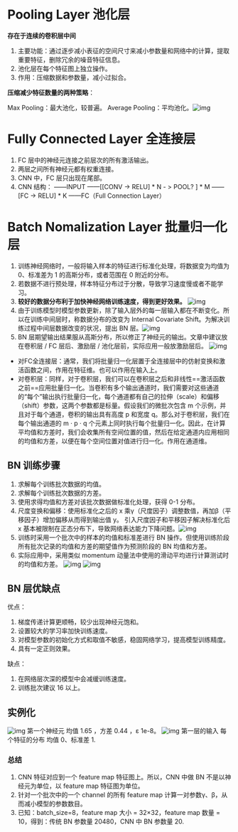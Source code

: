 # Pooling Layer 池化层

**存在于连续的卷积层中间**

1. 主要功能：通过逐步减小表征的空间尺寸来减小参数量和网络中的计算，提取重要特征，删除冗余的噪音特征信息。
2. 池化层在每个特征图上独立操作。
3. 作用：压缩数据和参数量，减小过拟合。

**压缩减少特征数量的两种策略**：

Max Pooling：最大池化，较普遍。   Average Pooling：平均池化。![img](https://img-blog.csdnimg.cn/20191104223346223.png#pic_center)

# Fully Connected Layer 全连接层 

1. FC 层中的神经元连接之前层次的所有激活输出。
2. 两层之间所有神经元都有权重连接。
3. CNN 中，FC 层只出现在尾部。
4. CNN 结构：   ——INPUT   ——[[CONV -> RELU] * N - > POOL? ] * M   ——[FC -> RELU] * K   ——FC（Full Connection Layer）

# Batch Nomalization Layer 批量归一化层

1. 训练神经网络时，一般将输入样本的特征进行标准化处理，将数据变为均值为 0、标准差为 1 的高斯分布，或者范围在 0 附近的分布。
2. 若数据不进行预处理，样本特征分布过于分散，导致学习速度慢或者不能学习。
3. **较好的数据分布利于加快神经网络训练速度，得到更好效果。**   ![img](https://img-blog.csdnimg.cn/20191104224421103.png#pic_center)
4. 由于训练模型时模型参数更新，除了输入层外的每一层输入都在不断变化。所以在训练中间层时，称数据分布的改变为 Internal Covariate Shift。为解决训练过程中间层数据改变的状况，提出 BN 层。![img](https://img-blog.csdnimg.cn/20191104224859845.png#pic_center)
5. BN 层期望输出结果服从高斯分布，所以修正了神经元的输出。文章中建议放在卷积层 / FC 层后、激励层 / 池化层前，实际应用一般放激励层后。   ![img](https://img-blog.csdnimg.cn/20191104225343909.png?x-oss-process=image/watermark,type_ZmFuZ3poZW5naGVpdGk,shadow_10,text_aHR0cHM6Ly9ibG9nLmNzZG4ubmV0L3dlaXhpbl80NTQwNzY2OA==,size_16,color_FFFFFF,t_70#pic_center)

  

- 对FC全连接层：通常，我们将批量归⼀化层置于全连接层中的仿射变换和激活函数之间，作用在特征维。也可以作用在输入上。
- 对卷积层：同样，对于卷积层，我们可以在卷积层之后和非线性==激活函数之前==应用批量归⼀化。当卷积有多个输出通道时，我们需要对这些通道的“每个”输出执行批量归⼀化，每个通道都有自己的拉伸（scale）和偏移（shift）参数，这两个参数都是标量。假设我们的微批次包含 m 个示例，并且对于每个通道，卷积的输出具有高度 p 和宽度 q。那么对于卷积层，我们在每个输出通道的 m · p · q 个元素上同时执行每个批量归⼀化。因此，在计算平均值和方差时，我们会收集所有空间位置的值，然后在给定通道内应用相同的均值和⽅差，以便在每个空间位置对值进行归⼀化。作用在通道维。

## BN 训练步骤

1. 求解每个训练批次数据的均值。
2. 求解每个训练批次数据的方差。
3. 使用求得均值和方差对该批次数据做标准化处理，获得 0-1 分布。
4. 尺度变换和偏移：使用标准化之后的 x 乘γ（尺度因子）调整数值，再加β（平移因子）增加偏移从而得到输出值 y。   引入尺度因子和平移因子解决标准化后 x 基本被限制在正态分布下，导致网络表达能力下降问题。![img](https://img-blog.csdnimg.cn/20191105221747698.png?x-oss-process=image/watermark,type_ZmFuZ3poZW5naGVpdGk,shadow_10,text_aHR0cHM6Ly9ibG9nLmNzZG4ubmV0L3dlaXhpbl80NTQwNzY2OA==,size_16,color_FFFFFF,t_70#pic_center)
5. 训练时采用一个批次中的样本的均值和标准差进行 BN 操作。但使用训练阶段所有批次记录的均值和方差的期望值作为预测阶段的 BN 均值和方差。
6. 实际应用中，采用类似 momentum 动量法中使用的滑动平均进行计算测试时的均值和方差。   ![img](https://img-blog.csdnimg.cn/20191105222724758.png#pic_center)   ![img](https://img-blog.csdnimg.cn/20191105222742401.png?x-oss-process=image/watermark,type_ZmFuZ3poZW5naGVpdGk,shadow_10,text_aHR0cHM6Ly9ibG9nLmNzZG4ubmV0L3dlaXhpbl80NTQwNzY2OA==,size_16,color_FFFFFF,t_70#pic_center)

## BN 层优缺点

优点：

1. 梯度传递计算更顺畅，较少出现神经元饱和。
2. 设置较大的学习率加快训练速度。
3. 对模型参数的初始化方式和取值不敏感，稳固网络学习，提高模型训练精度。
4. 具有一定正则效果。

缺点：

1. 在网络层次深的模型中会减缓训练速度。
2. 训练批次建议 16 以上。

## 实例化

![img](https://img-blog.csdnimg.cn/20191105223159771.png?x-oss-process=image/watermark,type_ZmFuZ3poZW5naGVpdGk,shadow_10,text_aHR0cHM6Ly9ibG9nLmNzZG4ubmV0L3dlaXhpbl80NTQwNzY2OA==,size_16,color_FFFFFF,t_70#pic_center)   第一个神经元 均值 1.65 ，方差 0.44 ，ε 1e-8。   ![img](https://img-blog.csdnimg.cn/20191105223801232.png?x-oss-process=image/watermark,type_ZmFuZ3poZW5naGVpdGk,shadow_10,text_aHR0cHM6Ly9ibG9nLmNzZG4ubmV0L3dlaXhpbl80NTQwNzY2OA==,size_16,color_FFFFFF,t_70#pic_center)   第一层的输入 每个特征的分布 均值 0、标准差 1.

### 总结

1. CNN 特征对应到一个 feature map 特征图上。所以，CNN 中做 BN 不是以神经元为单位，以 feature map 特征图为单位。
2. 针对一个批次中的一个 channel 的所有 feature map 计算一对参数γ、β，从而减小模型的参数数目。
3. 已知：batch_size=8，feature map 大小 = 32×32，feature map 数量 = 10，得到：传统 BN 参数量 20480，CNN 中 BN 参数量 20.

